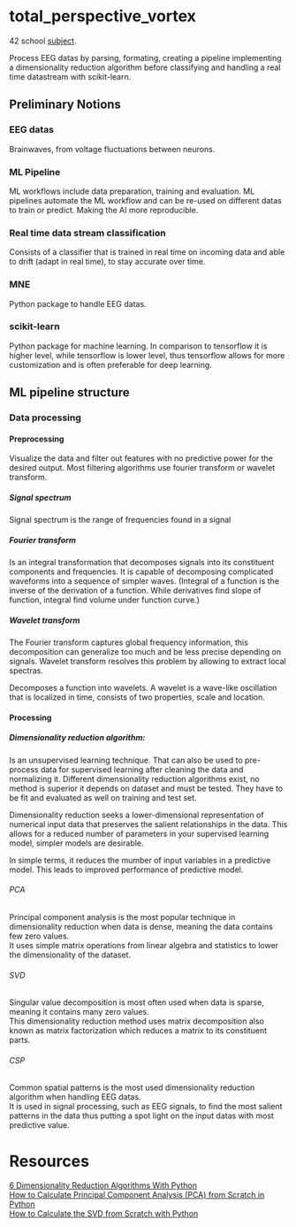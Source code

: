 # total_perspective_vortex

42 school [subject](https://cdn.intra.42.fr/pdf/pdf/86321/en.subject.pdf).

Process EEG datas by parsing, formating, creating a pipeline implementing a dimensionality reduction algorithm before classifying and handling a real time datastream with scikit-learn.

## Preliminary Notions

### EEG datas

Brainwaves, from voltage fluctuations between neurons.

### ML Pipeline

ML workflows include data preparation, training and evaluation. ML pipelines automate the ML workflow and can be re-used on different datas to train or predict. Making the AI more reproducible.

### Real time data stream classification

Consists of a classifier that is trained in real time on incoming data and able to drift (adapt in real time), to stay accurate over time.

### MNE

Python package to handle EEG datas.

### scikit-learn

Python package for machine learning. In comparison to tensorflow it is higher level, while tensorflow is lower level, thus tensorflow allows for more customization and is often preferable for deep learning.

## ML pipeline structure

### Data processing

#### Preprocessing

Visualize the data and filter out features with no predictive power for the desired output. Most filtering algorithms use fourier transform or wavelet transform.

##### Signal spectrum

Signal spectrum is the range of frequencies found in a signal

##### Fourier transform

Is an integral transformation that decomposes signals into its constituent components and frequencies. It is capable of decomposing complicated waveforms into a sequence of simpler waves.
(Integral of a function is the inverse of the derivation of a function. While derivatives find slope of function, integral find volume under function curve.)

##### Wavelet transform

The Fourier transform captures global frequency information, this decomposition can generalize too much and be less precise depending on signals. Wavelet transform resolves this problem by allowing to extract local spectras.

Decomposes a function into wavelets. A wavelet is a wave-like oscillation that is localized in time, consists of two properties, scale and location. 

#### Processing 

##### Dimensionality reduction algorithm: 

Is an unsupervised learning technique. That can also be used to pre-process data for supervised learning after cleaning the data and normalizing it. Different dimensionality reduction algorithms exist, no method is superior it depends on dataset and must be tested. They have to be fit and evaluated as well on training and test set.

Dimensionality reduction seeks a lower-dimensional representation of numerical input data that preserves the salient relationships in the data. This allows for a reduced number of parameters in your supervised learning model, simpler models are desirable.

In simple terms, it reduces the mumber of input variables in a predictive model. This leads to improved performance of predictive model.

###### PCA

Principal component analysis is the most popular technique in dimensionality reduction when data is dense, meaning the data contains few zero values.<br>
It uses simple matrix operations from linear algebra and statistics to lower the dimensionality of the dataset.

###### SVD

Singular value decomposition is most often used when data is sparse, meaning it contains many zero values.<br>
This dimensionality reduction method uses matrix decomposition also known as matrix factorization which reduces a matrix to its constituent parts.

###### CSP

Common spatial patterns is the most used dimensionality reduction algorithm when handling EEG datas.<br>
It is used in signal processing, such as EEG signals, to find the most salient patterns in the data thus putting a spot light on the input datas with most predictive value.

# Resources

[6 Dimensionality Reduction Algorithms With Python](https://machinelearningmastery.com/dimensionality-reduction-algorithms-with-python)<br>
[How to Calculate Principal Component Analysis (PCA) from Scratch in Python](https://machinelearningmastery.com/calculate-principal-component-analysis-scratch-python/)<br>
[How to Calculate the SVD from Scratch with Python](https://machinelearningmastery.com/singular-value-decomposition-for-machine-learning/)<br>


